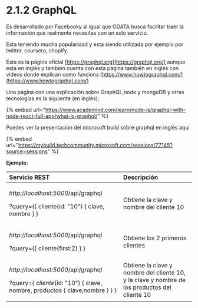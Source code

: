 # 2.1.2 GraphQL

Es desarrollado por Facebooky al igual que ODATA busca facilitar traer la información que realmente necesitas con un solo servicio.

Esta teniendo mucha popularidad y esta siendo utilizada por ejemplo por twitter, coursera, shopify.

Esta es la página oficial [https://graphql.org](https://graphql.org/) aunque esta en inglés y también cuenta con esta página también en inglés con videos donde explican como funciona [https://www.howtographql.com/](https://www.howtographql.com/)

Una página con una explicación sobre GraphQL,node y mongoDB y otras tecnologías es la siguiente \(en inglés\):

{% embed url="https://www.academind.com/learn/node-js/graphql-with-node-react-full-app/what-is-graphql/" %}

Puedes ver la presentación del microsoft build sobre graphql en inglés aqui

{% embed url="https://mybuild.techcommunity.microsoft.com/sessions/77145?source=sessions" %}

**Ejemplo:**

<table>
  <thead>
    <tr>
      <th style="text-align:left">Servicio REST</th>
      <th style="text-align:left">Descripci&#xF3;n</th>
    </tr>
  </thead>
  <tbody>
    <tr>
      <td style="text-align:left">
        <p><em>http://localhost:5000</em>/api/graphql</p>
        <p>?query={{ cliente(id: &quot;10&quot;) { clave, nombre } }</p>
      </td>
      <td style="text-align:left">Obtiene la clave y nombre del cliente 10</td>
    </tr>
    <tr>
      <td style="text-align:left">
        <p><em>http://localhost:5000</em>/api/graphql</p>
        <p>?query={{ cliente(first:2) } }</p>
      </td>
      <td style="text-align:left">Obtiene los 2 primeros clientes</td>
    </tr>
    <tr>
      <td style="text-align:left">
        <p><em>http://localhost:5000</em>/api/graphql</p>
        <p>?query={ <em>cliente</em>(id: &quot;10&quot;) { clave, nombre, productos
          { clave,nombre } } }</p>
      </td>
      <td style="text-align:left">Obtiene la clave y nombre del cliente 10, y la clave y nombre de los productos
        del cliente 10</td>
    </tr>
  </tbody>
</table>


